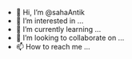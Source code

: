 - 👋 Hi, I’m @sahaAntik
- 👀 I’m interested in ...
- 🌱 I’m currently learning ...
- 💞️ I’m looking to collaborate on ...
- 📫 How to reach me ...

<!---
sahaAntik/sahaAntik is a ✨ special ✨ repository because its `README.md` (this file) appears on your GitHub profile.
You can click the Preview link to take a look at your changes.
--->
